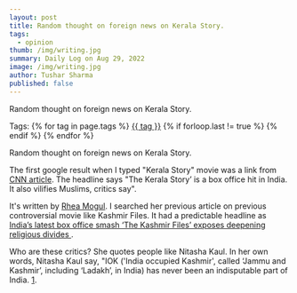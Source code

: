 ```yaml
---
layout: post
title: Random thought on foreign news on Kerala Story.
tags:
  - opinion
thumb: /img/writing.jpg
summary: Daily Log on Aug 29, 2022
image: /img/writing.jpg
author: Tushar Sharma
published: false
---
```


Random thought on foreign news on Kerala Story.<!-- truncate_here -->
<p>Tags: {% for tag in page.tags %} <a class="mytag" href="/tag/{{ tag }}" title="View posts tagged with &quot;{{ tag }}&quot;">{{ tag }}</a>  {% if forloop.last != true %} {% endif %} {% endfor %} </p>

Random thought on foreign news on Kerala Story.

The first google result when I typed "Kerala Story" movie was a link from [CNN article](https://www.cnn.com/2023/05/23/india/indian-film-kerala-story-controversy-intl-hnk/index.html). The headline says "The Kerala Story’ is a box office hit in India. It also vilifies Muslims, critics say". 

It's written by [Rhea Mogul](https://twitter.com/rheamogul). I searched her previous article on previous controversial movie like Kashmir Files. It had a predictable headline  as [India’s latest box office smash ‘The Kashmir Files’ exposes deepening religious divides
](https://www.cnn.com/style/article/india-kashmir-files-controversy-intl-hnk/index.html). 

Who are these critics? She quotes people like Nitasha Kaul. In her own words, Nitasha Kaul say, "IOK ('India occupied Kashmir', called ‘Jammu and Kashmir’, including ‘Ladakh’, in India) has never been an indisputable part of India. [1](https://www.opendemocracy.net/en/openindia/kashmir-from-contact-zone-to-conflict-zone/).
